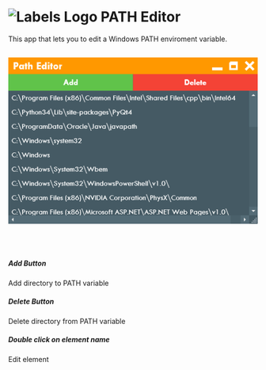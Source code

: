 # <img src="PATH Editor/PathLogo.ico" alt="Labels Logo" Height="30"/> PATH Editor
This app that lets you to edit a Windows PATH enviroment variable.
##
<p align="center">
	<img src="screen_shoot.png" alt="path editor programm screenshoot" /><br /><br />
</p>
<br />
<h5>Add Button</h5> Add directory to PATH variable
<h5>Delete Button</h5> Delete directory from PATH variable
<h5>Double click on element name</h5> Edit element
